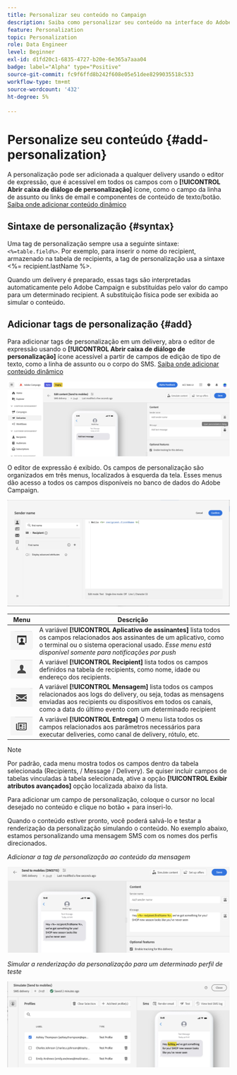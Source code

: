 ```yaml
---
title: Personalizar seu conteúdo no Campaign
description: Saiba como personalizar seu conteúdo na interface do Adobe Campaign Web
feature: Personalization
topic: Personalization
role: Data Engineer
level: Beginner
exl-id: d1fd20c1-6835-4727-b20e-6e365a7aaa04
badge: label="Alpha" type="Positive"
source-git-commit: fc9f6ffd8b242f608e05e51dee8299035518c533
workflow-type: tm+mt
source-wordcount: '432'
ht-degree: 5%

---
```



# Personalize seu conteúdo {#add-personalization}

A personalização pode ser adicionada a qualquer delivery usando o editor de expressão, que é acessível em todos os campos com o **[!UICONTROL Abrir caixa de diálogo de personalização]** ícone, como o campo da linha de assunto ou links de email e componentes de conteúdo de texto/botão. [Saiba onde adicionar conteúdo dinâmico](gs-personalization.md/#access)

## Sintaxe de personalização {#syntax}

Uma tag de personalização sempre usa a seguinte sintaxe: `<%=table.field%>`. Por exemplo, para inserir o nome do recipient, armazenado na tabela de recipients, a tag de personalização usa a sintaxe &lt;%= recipient.lastName %>.

Quando um delivery é preparado, essas tags são interpretadas automaticamente pelo Adobe Campaign e substituídas pelo valor do campo para um determinado recipient. A substituição física pode ser exibida ao simular o conteúdo.

## Adicionar tags de personalização {#add}

Para adicionar tags de personalização em um delivery, abra o editor de expressão usando o **[!UICONTROL Abrir caixa de diálogo de personalização]** ícone acessível a partir de campos de edição de tipo de texto, como a linha de assunto ou o corpo do SMS. [Saiba onde adicionar conteúdo dinâmico](gs-personalization.md/#access)

![](assets/perso-access.png)

O editor de expressão é exibido. Os campos de personalização são organizados em três menus, localizados à esquerda da tela. Esses menus dão acesso a todos os campos disponíveis no banco de dados do Adobe Campaign.

![](assets/perso-insert-field.png)

| Menu | Descrição |
|-----|------------|
| ![](assets/do-not-localize/perso-subscribers-menu.png) | A variável **[!UICONTROL Aplicativo de assinantes]** lista todos os campos relacionados aos assinantes de um aplicativo, como o terminal ou o sistema operacional usado. *Esse menu está disponível somente para notificações por push* |
| ![](assets/do-not-localize/perso-recipients-menu.png) | A variável **[!UICONTROL Recipient]** lista todos os campos definidos na tabela de recipients, como nome, idade ou endereço dos recipients. |
| ![](assets/do-not-localize/perso-message-menu.png) | A variável **[!UICONTROL Mensagem]** lista todos os campos relacionados aos logs do delivery, ou seja, todas as mensagens enviadas aos recipients ou dispositivos em todos os canais, como a data do último evento com um determinado recipient |
| ![](assets/do-not-localize/perso-delivery-menu.png) | A variável **[!UICONTROL Entrega]** O menu lista todos os campos relacionados aos parâmetros necessários para executar deliveries, como canal de delivery, rótulo, etc. |

>[!NOTE]
>
>Por padrão, cada menu mostra todos os campos dentro da tabela selecionada (Recipients, / Message / Delivery). Se quiser incluir campos de tabelas vinculadas à tabela selecionada, ative a opção **[!UICONTROL Exibir atributos avançados]** opção localizada abaixo da lista.

Para adicionar um campo de personalização, coloque o cursor no local desejado no conteúdo e clique no botão + para inseri-lo.

Quando o conteúdo estiver pronto, você poderá salvá-lo e testar a renderização da personalização simulando o conteúdo. No exemplo abaixo, estamos personalizando uma mensagem SMS com os nomes dos perfis direcionados.

*Adicionar a tag de personalização ao conteúdo da mensagem*

![](assets/perso-preview1.png)

*Simular a renderização da personalização para um determinado perfil de teste*

![](assets/perso-preview2.png)
